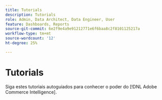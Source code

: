 ```yaml
---
title: Tutorials
description: Tutorials
role: Admin, Data Architect, Data Engineer, User
feature: Dashboards, Reports
source-git-commit: 6e2f9e4a9e91212771e6f6baa8c2f8101125217a
workflow-type: tm+mt
source-wordcount: '12'
ht-degree: 25%

---
```


# Tutorials

Siga estes tutoriais autoguiados para conhecer o poder do [!DNL Adobe Commerce Intelligence].
